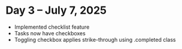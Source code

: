 # Day 3 – July 7, 2025

- Implemented checklist feature
- Tasks now have checkboxes
- Toggling checkbox applies strike-through using .completed class
